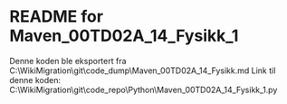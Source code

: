# README for Maven_00TD02A_14_Fysikk_1
Denne koden ble eksportert fra C:\WikiMigration\git\code_dump\Maven_00TD02A_14_Fysikk.md
Link til denne koden: C:\WikiMigration\git\code_repo\Python\Maven_00TD02A_14_Fysikk_1.py

